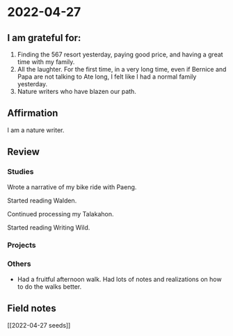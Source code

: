# 2022-04-27

## I am grateful for:
1. Finding the 567 resort yesterday, paying good price, and having a great time with my family.
2. All the laughter. For the first time, in a very long time, even if Bernice and Papa are not talking to Ate long, I felt like I had a normal family yesterday.
3. Nature writers who have blazen our path.

## Affirmation
I am a nature writer.

## Review
### Studies

Wrote a narrative of my bike ride with Paeng.

Started reading Walden.

Continued processing my Talakahon.

Started reading Writing Wild.

### Projects

### Others

- Had a fruitful afternoon walk. Had lots of notes and realizations on how to do the walks better.

## Field notes

[[2022-04-27 seeds]]